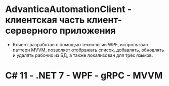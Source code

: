 # AdvanticaAutomationClient - клиентская часть клиент-серверного приложения 
* Клиент разработан с помощью технологии WPF, испрользван паттерн MVVM, позволяет отображать список, добавлять, обновлять и удалять рабочих из БД, а также локализован для трёх языков. 
# С# 11 - .NET 7 - WPF - gRPC - MVVM # 
